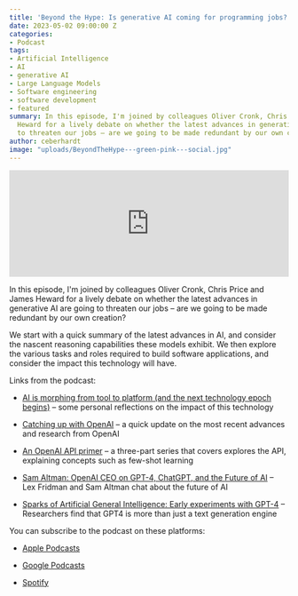 ```yaml
---
title: 'Beyond the Hype: Is generative AI coming for programming jobs?'
date: 2023-05-02 09:00:00 Z
categories:
- Podcast
tags:
- Artificial Intelligence
- AI
- generative AI
- Large Language Models
- Software engineering
- software development
- featured
summary: In this episode, I'm joined by colleagues Oliver Cronk, Chris Price and James
  Heward for a lively debate on whether the latest advances in generative AI are going
  to threaten our jobs – are we going to be made redundant by our own creation?
author: ceberhardt
image: "uploads/BeyondTheHype---green-pink---social.jpg"
---
```


<iframe title="Embed Player" src="https://play.libsyn.com/embed/episode/id/26634822/height/192/theme/modern/size/large/thumbnail/yes/custom-color/ffffff/time-start/00:00:00/playlist-height/200/direction/backward/download/yes" height="192" width="100%" scrolling="no" allowfullscreen="" webkitallowfullscreen="true" mozallowfullscreen="true" oallowfullscreen="true" msallowfullscreen="true" style="border: none;"></iframe>

In this episode, I'm joined by colleagues Oliver Cronk, Chris Price and James Heward for a lively debate on whether the latest advances in generative AI are going to threaten our jobs – are we going to be made redundant by our own creation?

We start with a quick summary of the latest advances in AI, and consider the nascent reasoning capabilities these models exhibit. We then explore the various tasks and roles required to build software applications, and consider the impact this technology will have.

Links from the podcast:

* [AI is morphing from tool to platform (and the next technology epoch begins)](https://blog.scottlogic.com/2023/03/31/the-new-ai-platform.html) – some personal reflections on the impact of this technology

* [Catching up with OpenAI](https://blog.scottlogic.com/2023/04/12/catching-up-with-openai.html) – a quick update on the most recent advances and research from OpenAI

* [An OpenAI API primer](https://blog.scottlogic.com/2021/08/31/a-primer-on-the-openai-api-1.html) – a three-part series that covers explores the API, explaining concepts such as few-shot learning

* [Sam Altman: OpenAI CEO on GPT-4, ChatGPT, and the Future of AI](https://www.youtube.com/watch?v=L_Guz73e6fw) – Lex Fridman and Sam Altman chat about the future of AI

* [Sparks of Artificial General Intelligence: Early experiments with GPT-4](https://arxiv.org/abs/2303.12712) – Researchers find that GPT4 is more than just a text generation engine

You can subscribe to the podcast on these platforms:

* [Apple Podcasts](https://podcasts.apple.com/dk/podcast/beyond-the-hype/id1612265563)

* [Google Podcasts](https://podcasts.google.com/feed/aHR0cHM6Ly9mZWVkcy5saWJzeW4uY29tLzM5NTE1MC9yc3M?sa=X&ved=0CAMQ4aUDahcKEwjAxKuhz_v7AhUAAAAAHQAAAAAQAQ)

* [Spotify](https://open.spotify.com/show/2BlwBJ7JoxYpxU4GBmuR4x)
